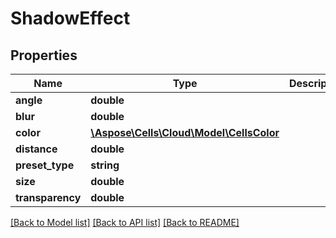 # ShadowEffect

## Properties
Name | Type | Description | Notes
------------ | ------------- | ------------- | -------------
**angle** | **double** |  | [optional] 
**blur** | **double** |  | [optional] 
**color** | [**\Aspose\Cells\Cloud\Model\CellsColor**](CellsColor.md) |  | [optional] 
**distance** | **double** |  | [optional] 
**preset_type** | **string** |  | [optional] 
**size** | **double** |  | [optional] 
**transparency** | **double** |  | [optional] 

[[Back to Model list]](../README.md#documentation-for-models) [[Back to API list]](../README.md#documentation-for-api-endpoints) [[Back to README]](../README.md)


